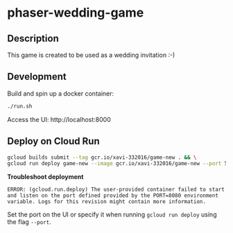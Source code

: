# phaser-wedding-game

## Description

This game is created to be used as a wedding invitation :-)

## Development

Build and spin up a docker container:

```bash
./run.sh
```

Access the UI: http://localhost:8000

## Deploy on Cloud Run

```bash
gcloud builds submit --tag gcr.io/xavi-332016/game-new . && \
gcloud run deploy game-new --image gcr.io/xavi-332016/game-new --port 5173 --region europe-west1 --platform managed --allow-unauthenticated --quiet
```

**Troubleshoot deployment**

```
ERROR: (gcloud.run.deploy) The user-provided container failed to start and listen on the port defined provided by the PORT=8080 environment variable. Logs for this revision might contain more information.
```

Set the port on the UI or specify it when running `gcloud run deploy` using the flag `--port`.